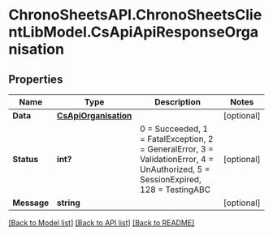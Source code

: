 # ChronoSheetsAPI.ChronoSheetsClientLibModel.CsApiApiResponseOrganisation
## Properties

Name | Type | Description | Notes
------------ | ------------- | ------------- | -------------
**Data** | [**CsApiOrganisation**](CsApiOrganisation.md) |  | [optional] 
**Status** | **int?** | 0 &#x3D; Succeeded, 1 &#x3D; FatalException, 2 &#x3D; GeneralError, 3 &#x3D; ValidationError, 4 &#x3D; UnAuthorized, 5 &#x3D; SessionExpired, 128 &#x3D; TestingABC | [optional] 
**Message** | **string** |  | [optional] 

[[Back to Model list]](../README.md#documentation-for-models) [[Back to API list]](../README.md#documentation-for-api-endpoints) [[Back to README]](../README.md)

